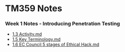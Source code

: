 # TM359 Notes

### Week 1 Notes - Introducing Penetration Testing
- [1.3 Activity.md](./1.3-Activity.md)
- [1.5 Key Terminology.md](./1.5-KeyTerminology.md)
- [1.6 EC Council 5 stages of Ethical Hack.md](./1.6-EC-Council-5.md)
